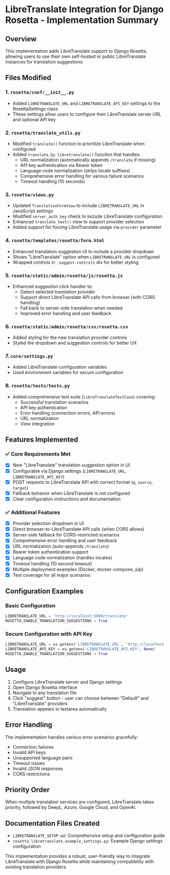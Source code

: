 # LibreTranslate Integration for Django Rosetta - Implementation Summary

## Overview
This implementation adds LibreTranslate support to Django Rosetta, allowing users to use their own self-hosted or public LibreTranslate instances for translation suggestions.

## Files Modified

### 1. `rosetta/conf/__init__.py`
- Added `LIBRETRANSLATE_URL` and `LIBRETRANSLATE_API_KEY` settings to the RosettaSettings class
- These settings allow users to configure their LibreTranslate server URL and optional API key

### 2. `rosetta/translate_utils.py`
- Modified `translate()` function to prioritize LibreTranslate when configured
- Added `translate_by_libretranslate()` function that handles:
  - URL normalization (automatically appends `/translate` if missing)
  - API key authentication via Bearer token
  - Language code normalization (strips locale suffixes)
  - Comprehensive error handling for various failure scenarios
  - Timeout handling (10 seconds)

### 3. `rosetta/views.py`
- Updated `TranslationFormView` to include `LIBRETRANSLATE_URL` in JavaScript settings
- Modified `server_auth_key` check to include LibreTranslate configuration
- Enhanced `translate_text()` view to support provider selection
- Added support for forcing LibreTranslate usage via `provider` parameter

### 4. `rosetta/templates/rosetta/form.html`
- Enhanced translation suggestion UI to include a provider dropdown
- Shows "LibreTranslate" option when `LIBRETRANSLATE_URL` is configured
- Wrapped controls in `.suggest-controls` div for better styling

### 5. `rosetta/static/admin/rosetta/js/rosetta.js`
- Enhanced suggestion click handler to:
  - Detect selected translation provider
  - Support direct LibreTranslate API calls from browser (with CORS handling)
  - Fall back to server-side translation when needed
  - Improved error handling and user feedback

### 6. `rosetta/static/admin/rosetta/css/rosetta.css`
- Added styling for the new translation provider controls
- Styled the dropdown and suggestion controls for better UX

### 7. `core/settings.py`
- Added LibreTranslate configuration variables
- Used environment variables for secure configuration

### 8. `rosetta/tests/tests.py`
- Added comprehensive test suite (`LibreTranslateTestCase`) covering:
  - Successful translation scenarios
  - API key authentication
  - Error handling (connection errors, API errors)
  - URL normalization
  - View integration

## Features Implemented

### ✅ Core Requirements Met
- [x] New "LibreTranslate" translation suggestion option in UI
- [x] Configurable via Django settings (`LIBRETRANSLATE_URL`, `LIBRETRANSLATE_API_KEY`)
- [x] POST requests to LibreTranslate API with correct format (`q`, `source`, `target`)
- [x] Fallback behavior when LibreTranslate is not configured
- [x] Clear configuration instructions and documentation

### ✅ Additional Features
- [x] Provider selection dropdown in UI
- [x] Direct browser-to-LibreTranslate API calls (when CORS allows)
- [x] Server-side fallback for CORS-restricted scenarios
- [x] Comprehensive error handling and user feedback
- [x] URL normalization (auto-appends `/translate`)
- [x] Bearer token authentication support
- [x] Language code normalization (handles locales)
- [x] Timeout handling (10 second timeout)
- [x] Multiple deployment examples (Docker, docker-compose, pip)
- [x] Test coverage for all major scenarios

## Configuration Examples

### Basic Configuration
```python
LIBRETRANSLATE_URL = 'http://localhost:5000/translate'
ROSETTA_ENABLE_TRANSLATION_SUGGESTIONS = True
```

### Secure Configuration with API Key
```python
LIBRETRANSLATE_URL = os.getenv('LIBRETRANSLATE_URL', 'http://localhost:5000/translate')
LIBRETRANSLATE_API_KEY = os.getenv('LIBRETRANSLATE_API_KEY', None)
ROSETTA_ENABLE_TRANSLATION_SUGGESTIONS = True
```

## Usage
1. Configure LibreTranslate server and Django settings
2. Open Django Rosetta interface
3. Navigate to any translation file
4. Click "suggest" button - user can choose between "Default" and "LibreTranslate" providers
5. Translation appears in textarea automatically

## Error Handling
The implementation handles various error scenarios gracefully:
- Connection failures
- Invalid API keys
- Unsupported language pairs
- Timeout issues
- Invalid JSON responses
- CORS restrictions

## Priority Order
When multiple translation services are configured, LibreTranslate takes priority, followed by DeepL, Azure, Google Cloud, and OpenAI.

## Documentation Files Created
- `LIBRETRANSLATE_SETUP.md`: Comprehensive setup and configuration guide
- `rosetta_libretranslate_example_settings.py`: Example Django settings configuration

This implementation provides a robust, user-friendly way to integrate LibreTranslate with Django Rosetta while maintaining compatibility with existing translation providers.
